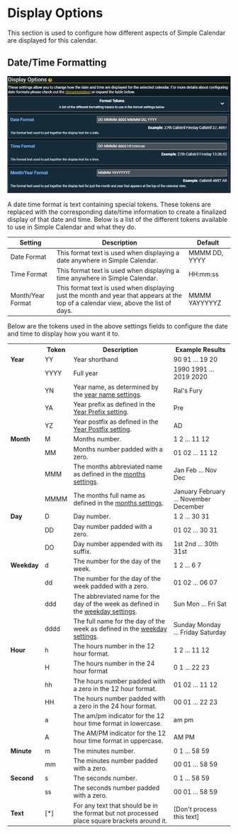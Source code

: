# Display Options

This section is used to configure how different aspects of Simple Calendar are displayed for this calendar.

## Date/Time Formatting

![](../images/calendar-display-options.png)

A date time format is text containing special tokens. These tokens are replaced with the corresponding date/time information to create a finalized display of that date and time. Below is a list of the different tokens available to use in Simple Calendar and what they do.

| Setting                       | Description                                                                                                                          | Default            |
|-------------------------------|--------------------------------------------------------------------------------------------------------------------------------------|--------------------|
| Date Format                   | This format text is used when displaying a date anywhere in Simple Calendar.                                                         | MMMM DD, YYYY      |
| Time Format                   | This format text is used when displaying a time anywhere in Simple Calendar.                                                         | HH:mm:ss           |
| Month/Year Format             | This format text is used when displaying just the month and year that appears at the top of a calendar view, above the list of days. | MMMM YAYYYYYZ      |

Below are the tokens used in the above settings fields to configure the date and time to display how you want it to.

<table class="table table-striped table-bordered">
  <tbody>
    <tr>
      <th></th>
      <th>Token</th>
      <th>Description</th>
      <th>Example Results</th>
    </tr>
    <tr>
      <td><strong>Year</strong></td>
      <td>YY</td>
      <td>Year shorthand</td>
      <td>90 91 ... 19 20</td>
    </tr>
    <tr>
      <td></td>
      <td>YYYY</td>
      <td>Full year</td>
      <td>1990 1991 ... 2019 2020</td>
    </tr>
    <tr>
      <td></td>
      <td>YN</td>
      <td>Year name, as determined by the <a href="year-settings#year-names">year name settings</a>.</td>
      <td>Ral's Fury</td>
    </tr>
    <tr>
      <td></td>
      <td>YA</td>
      <td>Year prefix as defined in the <a href="year-settings#year-prefix">Year Prefix setting</a>.</td>
      <td>Pre</td>
    </tr>
    <tr>
      <td></td>
      <td>YZ</td>
      <td>Year postfix as defined in the <a href="year-settings#year-postfix">Year Postfix setting</a>.</td>
      <td>AD</td>
    </tr>
    <tr>
      <td><strong>Month</strong></td>
      <td>M</td>
      <td>Months number.</td>
      <td>1 2 ... 11 12</td>
    </tr>
    <tr>
      <td></td>
      <td>MM</td>
      <td>Months number padded with a zero.</td>
      <td>01 02 ... 11 12</td>
    </tr>
    <tr>
      <td></td>
      <td>MMM</td>
      <td>The months abbreviated name as defined in the <a href="month-settings#month-name-abbreviation">months settings</a>.</td>
      <td>Jan Feb ... Nov Dec</td>
    </tr>
    <tr>
      <td></td>
      <td>MMMM</td>
      <td>The months full name as defined in the <a href="month-settings#month-name">months settings</a>.</td>
      <td>January February ... November December</td>
    </tr>
    <tr>
      <td><strong>Day</strong></td>
      <td>D</td>
      <td>Day number.</td>
      <td>1 2 ... 30 31</td>
    </tr>
    <tr>
      <td></td>
      <td>DD</td>
      <td>Day number padded with a zero.</td>
      <td>01 02 ... 30 31</td>
    </tr>
    <tr>
      <td></td>
      <td>DO</td>
      <td>Day number appended with its suffix.</td>
      <td>1st 2nd ... 30th 31st</td>
    </tr>
    <tr>
      <td><strong>Weekday</strong></td>
      <td>d</td>
      <td>The number for the day of the week.</td>
      <td>1 2 ... 6 7</td>
    </tr>
    <tr>
      <td></td>
      <td>dd</td>
      <td>The number for the day of the week padded with a zero.</td>
      <td>01 02 ... 06 07</td>
    </tr>
    <tr>
      <td></td>
      <td>ddd</td>
      <td>The abbreviated name for the day of the week as defined in the <a href="weekday-settings#weekday-name-abbreviation">weekday settings</a>.</td>
      <td>Sun Mon ... Fri Sat</td>
    </tr>
    <tr>
      <td></td>
      <td>dddd</td>
      <td>The full name for the day of the week as defined in the <a href="weekday-settings#weekday-name">weekday settings</a>.</td>
      <td>Sunday Monday ... Friday Saturday</td>
    </tr>
    <tr>
      <td><strong>Hour</strong></td>
      <td>h</td>
      <td>The hours number in the 12 hour format.</td>
      <td>1 2 ... 11 12</td>
    </tr>
    <tr>
      <td></td>
      <td>H</td>
      <td>The hours number in the 24 hour format</td>
      <td>0 1 ... 22 23</td>
    </tr>
    <tr>
      <td></td>
      <td>hh</td>
      <td>The hours number padded with a zero in the 12 hour format.</td>
      <td>01 02 ... 11 12</td>
    </tr>
    <tr>
      <td></td>
      <td>HH</td>
      <td>The hours number padded with a zero in the 24 hour format.</td>
      <td>00 01 ... 22 23</td>
    </tr>
    <tr>
      <td></td>
      <td>a</td>
      <td>The am/pm indicator for the 12 hour time format in lowercase.</td>
      <td>am pm</td>
    </tr>
    <tr>
      <td></td>
      <td>A</td>
      <td>The AM/PM indicator for the 12 hour time format in uppercase.</td>
      <td>AM PM</td>
    </tr>
     <tr>
      <td><strong>Minute</strong></td>
      <td>m</td>
      <td>The minutes number.</td>
      <td>0 1 ... 58 59</td>
    </tr>
    <tr>
      <td></td>
      <td>mm</td>
      <td>The minutes number padded with a zero.</td>
      <td>00 01 ... 58 59</td>
    </tr>
    <tr>
      <td><strong>Second</strong></td>
      <td>s</td>
      <td>The seconds number.</td>
      <td>0 1 ... 58 59</td>
    </tr>
    <tr>
      <td></td>
      <td>ss</td>
      <td>The seconds number padded with a zero.</td>
      <td>00 01 ... 58 59</td>
    </tr>
    <tr>
      <td><strong>Text</strong></td>
      <td>[*]</td>
      <td> For any text that should be in the format but not processed place square brackets around it.</td>
      <td>[Don't process this text]</td>
    </tr>
  </tbody>
</table>
